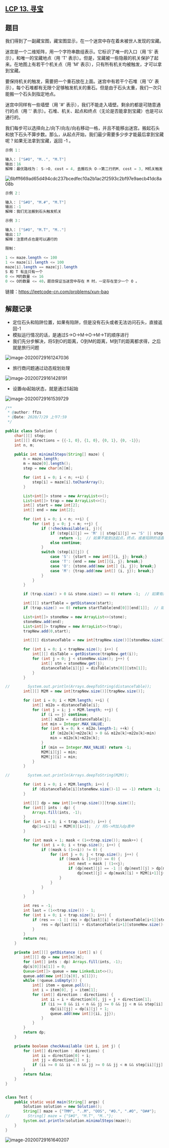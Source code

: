 ## [LCP 13. 寻宝](https://leetcode-cn.com/problems/xun-bao/)

## 题目

我们得到了一副藏宝图，藏宝图显示，在一个迷宫中存在着未被世人发现的宝藏。

迷宫是一个二维矩阵，用一个字符串数组表示。它标识了唯一的入口（用 'S' 表示），和唯一的宝藏地点（用 'T' 表示）。但是，宝藏被一些隐蔽的机关保护了起来。在地图上有若干个机关点（用 'M' 表示），只有所有机关均被触发，才可以拿到宝藏。

要保持机关的触发，需要把一个重石放在上面。迷宫中有若干个石堆（用 'O' 表示），每个石堆都有无限个足够触发机关的重石。但是由于石头太重，我们一次只能搬一个石头到指定地点。

迷宫中同样有一些墙壁（用 '#' 表示），我们不能走入墙壁。剩余的都是可随意通行的点（用 '.' 表示）。石堆、机关、起点和终点（无论是否能拿到宝藏）也是可以通行的。

我们每步可以选择向上/向下/向左/向右移动一格，并且不能移出迷宫。搬起石头和放下石头不算步数。那么，从起点开始，我们最少需要多少步才能最后拿到宝藏呢？如果无法拿到宝藏，返回 -1 。



```java
示例 1：

输入： ["S#O", "M..", "M.T"]
输出：16
解释：最优路线为： S->O, cost = 4, 去搬石头 O->第二行的M, cost = 3, M机关触发 第二行的M->O, cost = 3, 我们需要继续回去 O 搬石头。 O->第三行的M, cost = 4, 此时所有机关均触发 第三行的M->T, cost = 2，去T点拿宝藏。 总步数为16。 
```



![6bfff669ad65d494cdc237bcedfec10a2b1ac2f2593c2bf97e9aecb41dc8a08b](README.assets/6bfff669ad65d494cdc237bcedfec10a2b1ac2f2593c2bf97e9aecb41dc8a08b.gif)



```java
示例 2：

输入： ["S#O", "M.#", "M.T"]
输出：-1
解释：我们无法搬到石头触发机关
```

```java
示例 3：

输入： ["S#O", "M.T", "M.."]
输出：17
解释：注意终点也是可以通行的
```

```java
限制：
    
1 <= maze.length <= 100
1 <= maze[i].length <= 100
maze[i].length == maze[j].length
S 和 T 有且只有一个
0 <= M的数量 <= 16
0 <= O的数量 <= 40，题目保证当迷宫中存在 M 时，一定存在至少一个 O 。
```

链接：https://leetcode-cn.com/problems/xun-bao

## 解题记录

+ 定位石头和陷阱位置，如果有陷阱，但是没有石头或者无法访问石头，直接返回-1
+ 模拟运行情况的话，是通过S->O->M->O->M->T的顺序进行
+ 我们先分步解决，将S到O的距离，O到M的距离，M到T的距离都求得，之后就是旅行问题

![image-20200729161247036](README.assets/image-20200729161247036.png)

+ 旅行商问题通过动态规划处理

![image-20200729161428191](README.assets/image-20200729161428191.png)

+ 设置dp起始状态，就是通过S起始

![image-20200729161539729](README.assets/image-20200729161539729.png)

```java
/**
 * @author: ffzs
 * @Date: 2020/7/29 上午7:59
 */

public class Solution {
    char[][] step;
    int[][] directions = {{-1, 0}, {1, 0}, {0, 1}, {0, -1}};
    int n, m;

    public int minimalSteps(String[] maze) {
        n = maze.length;
        m = maze[0].length();
        step = new char[n][m];

        for (int i = 0; i < n; ++i) {
            step[i] = maze[i].toCharArray();
        }

        List<int[]> stone = new ArrayList<>();
        List<int[]> trap = new ArrayList<>();
        int[] start = new int[2];
        int[] end = new int[2];

        for (int i = 0; i < n; ++i) {
            for (int j = 0; j < m; ++j) {
                if (!checkAvailable(i, j)){
                    if (step[i][j] == 'M' || step[i][j] == 'S' || step[i][j] == 'T')
                        return -1;  // 如果不能到达起点，终点，或者陷阱的话直接返回-1
                    else continue;
                }
                switch (step[i][j]) {
                    case 'S': {start = new int[]{i, j}; break;}
                    case 'T': {end = new int[]{i, j}; break;}
                    case 'O': {stone.add(new int[] {i, j}); break;}
                    case 'M': {trap.add(new int[] {i, j}); break;}
                }
            }
        }

        if (trap.size() > 0 && stone.size() == 0) return -1;  // 如果有陷阱，但是石头无法到达直接返回-1

        int[][] startTable = getDistance(start);
        if (trap.size() == 0) return startTable[end[0]][end[1]];  // 如果没有陷阱的话，那么直接通过起点到达终点

        List<int[]> stoneNew = new ArrayList<>(stone);
        stoneNew.add(end);
        List<int[]> trapNew = new ArrayList<>(trap);
        trapNew.add(0,start);

        int[][] distanceTable = new int[trapNew.size()][stoneNew.size()];

        for (int i = 0; i < trapNew.size(); i++) {
            int[][] disTable = getDistance(trapNew.get(i));
            for (int j = 0; j < stoneNew.size(); j++) {
                int[] stn = stoneNew.get(j);
                distanceTable[i][j] = disTable[stn[0]][stn[1]];
            }
        }

//        System.out.println(Arrays.deepToString(distanceTable));
        int[][] M2M = new int[trapNew.size()][trapNew.size()];

        for (int i = 0; i < M2M.length; ++i) {
            int[] m12o = distanceTable[i];
            for (int j = i; j < M2M.length; ++j) {
                if (i == j) continue;
                int[] m22o =  distanceTable[j];
                int min = Integer.MAX_VALUE;
                for (int k = 0; k < m12o.length-1; ++k) {
                    if (m12o[k]+m22o[k] > 0 && m12o[k]+m22o[k]<min)
                    min = m12o[k]+m22o[k];
                }
                if (min == Integer.MAX_VALUE) return -1;
                M2M[i][j] = min;
                M2M[j][i] = min;
            }
        }

//        System.out.println(Arrays.deepToString(M2M));

        for (int i = 0; i < M2M.length; i++) {
            if (distanceTable[i][stoneNew.size()-1] == -1) return -1;
        }

        int[][] dp = new int[1<<trap.size()][trap.size()];
        for (int[] ints : dp) {
            Arrays.fill(ints, -1);
        }
        for (int i = 0; i < trap.size(); i++) {
            dp[1<<i][i] = M2M[0][i+1];  // 将S->M加入dp表中
        }

        for (int mask = 1; mask < (1<<trap.size()); mask++) {
            for (int i = 0; i < trap.size(); i++) {
                if ((mask & (1<<i)) != 0) {
                    for (int j = 0; j < trap.size(); j++) {
                        if ((mask & (1<<j)) == 0) {
                            int next = mask | (1<<j);
                            if (dp[next][j] == -1 || dp[next][j] > dp[mask][i] + M2M[i+1][j+1])
                                dp[next][j] = dp[mask][i] + M2M[i+1][j+1];
                        }
                    }
                }
            }
        }

        int res = -1;
        int last = (1<<trap.size()) - 1;
        for (int i = 0; i < trap.size(); i++) {
            if (res == -1 || res > dp[last][i] + distanceTable[i+1][stoneNew.size()-1]) {
                res = dp[last][i] + distanceTable[i+1][stoneNew.size()-1];
            }
        }
        return res;
    }

    private int[][] getDistance (int[] s) {
        int[][] dp = new int[n][m];
        for (int[] ints : dp) Arrays.fill(ints, -1);
        dp[s[0]][s[1]] = 0;
        Queue<int[]> queue = new LinkedList<>();
        queue.add(new int[]{s[0], s[1]});
        while (!queue.isEmpty()) {
            int[] item = queue.poll();
            int i = item[0], j = item[1];
            for (int[] direction : directions) {
                int ii = i + direction[0], jj = j + direction[1];
                if (ii >= 0 && ii < n && jj >= 0 && jj < m && step[ii][jj] != '#' && dp[ii][jj] == -1) {
                    dp[ii][jj] = dp[i][j] + 1;
                    queue.add(new int[]{ii, jj});
                }
            }
        }
        return dp;
    }

    private boolean checkAvailable (int i, int j) {
        for (int[] direction : directions) {
            int ii = direction[0] + i;
            int jj = direction[1] + j;
            if (ii >= 0 && ii < n && jj >= 0 && jj < m && step[ii][jj] != '#') return true;
        }
        return false;
    }
}


class Test {
    public static void main(String[] args) {
        Solution solution = new Solution();
        String[] maze = {"TMM", "..M", "OOS", "#O.", ".#O", "O##"};
//        String[] maze = {"S#O", "M.T", "M.."};
        System.out.println(solution.minimalSteps(maze));
    }
}
```

![image-20200729161640207](README.assets/image-20200729161640207.png)
